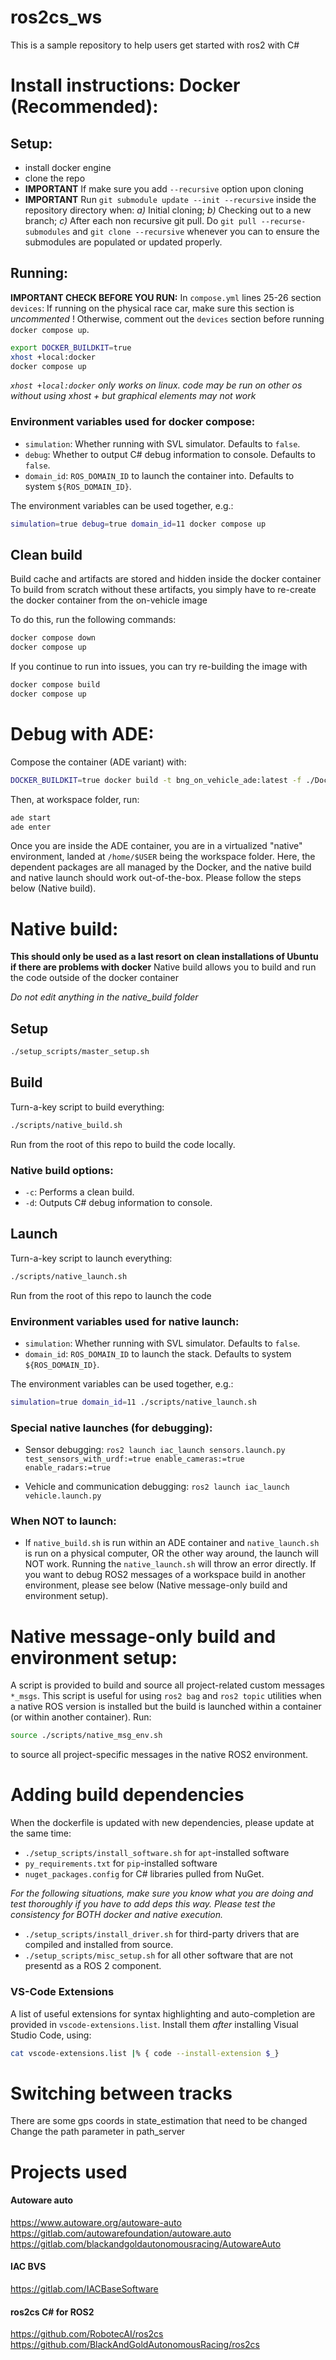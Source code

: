 # ros2cs_ws

This is a sample repository to help users get started with ros2 with C#


# Install instructions: Docker (Recommended):
## Setup:
- install docker engine
- clone the repo
- **IMPORTANT** If make sure you add `--recursive` option upon cloning
- **IMPORTANT** Run `git submodule update --init --recursive` inside the repository directory when: *a)* Initial cloning; *b)* Checking out to a new branch; *c)* After each non recursive git pull.
Do `git pull --recurse-submodules` and `git clone --recursive` whenever you can to ensure the submodules are populated or updated properly.

## Running:
**IMPORTANT CHECK BEFORE YOU RUN:** In `compose.yml` lines 25-26 section `devices`: If running on the physical race car, make sure this section is *uncommented* ! Otherwise, comment out the `devices` section before running `docker compose up`.

```sh
export DOCKER_BUILDKIT=true
xhost +local:docker
docker compose up
```

*`xhost +local:docker` only works on linux. code may be run on other os without using xhost + but graphical elements may not work*

### Environment variables used for docker compose:

- `simulation`: Whether running with SVL simulator. Defaults to `false`.
- `debug`: Whether to output C# debug information to console. Defaults to `false`.
- `domain_id`: `ROS_DOMAIN_ID` to launch the container into. Defaults to system `${ROS_DOMAIN_ID}`.

The environment variables can be used together, e.g.:
```sh
simulation=true debug=true domain_id=11 docker compose up
```

## Clean build
Build cache and artifacts are stored and hidden inside the docker container
To build from scratch without these artifacts, you simply have to re-create the docker container from the on-vehicle image

To do this, run the following commands:
```sh
docker compose down
docker compose up
```

If you continue to run into issues, you can try re-building the image with
```sh
docker compose build
docker compose up
```

# Debug with ADE:
Compose the container (ADE variant) with:
```sh
DOCKER_BUILDKIT=true docker build -t bng_on_vehicle_ade:latest -f ./Dockerfiles/on_vehicle.dockerfile .
```
Then, at workspace folder, run:
```sh
ade start
ade enter
```
Once you are inside the ADE container, you are in a virtualized "native" environment, landed at `/home/$USER` being the workspace folder. Here, the dependent packages are all managed by the Docker, and the native build and native launch should work out-of-the-box. Please follow the steps below (Native build).

# Native build:
**This should only be used as a last resort on clean installations of Ubuntu if there are problems with docker**
Native build allows you to build and run the code outside of the docker container

*Do not edit anything in the native_build folder*

## Setup
```sh
./setup_scripts/master_setup.sh
```

## Build
Turn-a-key script to build everything:
```sh
./scripts/native_build.sh
```
Run from the root of this repo to build the code locally.

### Native build options:
- `-c`: Performs a clean build.
- `-d`: Outputs C# debug information to console.

## Launch
Turn-a-key script to launch everything:
```sh
./scripts/native_launch.sh
```
Run from the root of this repo to launch the code

### Environment variables used for native launch:

- `simulation`: Whether running with SVL simulator. Defaults to `false`.
- `domain_id`: `ROS_DOMAIN_ID` to launch the stack. Defaults to system `${ROS_DOMAIN_ID}`.

The environment variables can be used together, e.g.:
```sh
simulation=true domain_id=11 ./scripts/native_launch.sh
```
### Special native launches (for debugging):

- Sensor debugging: `ros2 launch iac_launch sensors.launch.py test_sensors_with_urdf:=true enable_cameras:=true enable_radars:=true`

- Vehicle and communication debugging: `ros2 launch iac_launch vehicle.launch.py`

### When NOT to launch:

- If `native_build.sh` is run within an ADE container and `native_launch.sh` is run on a physical computer, OR the other way around, the launch will NOT work. Running the `native_launch.sh` will throw an error directly. If you want to debug ROS2 messages of a workspace build in another environment, please see below (Native message-only build and environment setup).

# Native message-only build and environment setup:

A script is provided to build and source all project-related custom messages `*_msgs`. This script is useful for using `ros2 bag` and `ros2 topic` utilities when a native ROS version is installed but the build is launched within a container (or within another container). Run:
```sh
source ./scripts/native_msg_env.sh
```
to source all project-specific messages in the native ROS2 environment.

# Adding build dependencies 
When the dockerfile is updated with new dependencies, please update at the same time:
- `./setup_scripts/install_software.sh` for `apt`-installed software
- `py_requirements.txt` for `pip`-installed software
- `nuget_packages.config` for C# libraries pulled from NuGet.

*For the following situations, make sure you know what you are doing and test thoroughly if you have to add deps this way. Please test the consistency for BOTH docker and native execution.*
- `./setup_scripts/install_driver.sh` for third-party drivers that are compiled and installed from source.
- `./setup_scripts/misc_setup.sh` for all other software that are not presentd as a ROS 2 component.

### VS-Code Extensions
A list of useful extensions for syntax highlighting and auto-completion are provided in `vscode-extensions.list`. Install them *after* installing Visual Studio Code, using:
```sh
cat vscode-extensions.list |% { code --install-extension $_}
```

# Switching between tracks
There are some gps coords in state_estimation that need to be changed
Change the path parameter in path_server



# Projects used
#### Autoware auto
https://www.autoware.org/autoware-auto
https://gitlab.com/autowarefoundation/autoware.auto
https://gitlab.com/blackandgoldautonomousracing/AutowareAuto

#### IAC BVS
https://gitlab.com/IACBaseSoftware

#### ros2cs C# for ROS2
https://github.com/RobotecAI/ros2cs
https://github.com/BlackAndGoldAutonomousRacing/ros2cs
